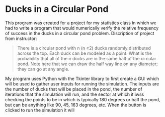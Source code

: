 # Ducks in a Circular Pond

This program was created for a project for my statistics class in which we had to write a program that would numerically verify the relative frequency of success in the ducks in a circular pond problem.
Discription of project from instructor:
>There is a circular pond with n (n ≥2) ducks randomly distributed across the top. Each duck
can be modeled as a point. What is the probability that all of the n ducks are in the same half of the circular
pond. Note here that we can draw the half way line on any diameter; they can go at any angle.

My program uses Python with the Tkinter library to first create a GUI which will be used to gather user inputs for running the simulation. The inputs are the number of ducks that will be placed in the pond, the number of iterations that the simulation will run, and the sector at which it iwss checking the points to be in which is typically 180 degrees or half the pond, but can be anything like 90, 45, 163 degrees, etc. When the button is clicked to run the simulation it will 
